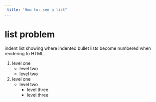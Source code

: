 ```yaml
---
 title: "How to: see a list"
...
```

# list problem
indent list showing where indented bullet lists become numbered when rendering to HTML.

1. level one
    - level two
    - level two
2. level one
    - level two
        - level three
        - level three
